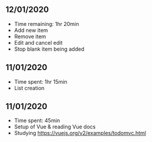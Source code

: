 ## 12/01/2020
* Time remaining: 1hr 20min
* Add new item
* Remove item
* Edit and cancel edit
* Stop blank item being added
## 11/01/2020
* Time spent: 1hr 15min
* List creation
## 11/01/2020
* Time spent: 45min
* Setup of Vue & reading Vue docs
* Studying https://vuejs.org/v2/examples/todomvc.html
